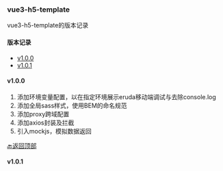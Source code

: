 ### vue3-h5-template

vue3-h5-template的版本记录

#### <span id="topic">版本记录</span>

- [v1.0.0](#v_100)
- [v1.0.1](#v_101)

#### <span id="v_100">v1.0.0</span>

1. 添加环境变量配置，以在指定环境展示eruda移动端调试与去除console.log
2. 添加全局sass样式，使用BEM的命名规范
3. 添加proxy跨域配置
4. 添加axios封装及拦截
5. 引入mockjs，模拟数据返回

[🔙返回顶部](#topic)

#### <span id="v_101">v1.0.1</span>


